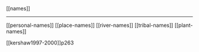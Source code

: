 [[names]]

---

[[personal-names]]
[[place-names]]
[[river-names]]
[[tribal-names]]
[[plant-names]]


[[kershaw1997-2000]]p263